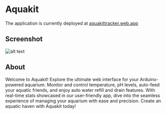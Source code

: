 # Aquakit
The application is currently deployed at [aquakittracker.web.app](https://aquakittracker.web.app/)

## Screenshot

![alt text](https://github.com/pyTimK/aquakit/blob/main/public/screenshot.png)

## About
Welcome to Aquakit! Explore the ultimate web interface for your Arduino-powered aquarium. Monitor and control temperature, pH levels, auto-feed your aquatic friends, and enjoy auto water refill and drain features. With real-time stats showcased in our user-friendly app, dive into the seamless experience of managing your aquarium with ease and precision. Create an aquatic haven with Aquakit today!
